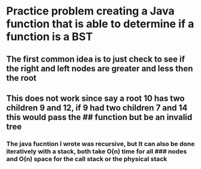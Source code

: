 # Practice problem creating a Java function that is able to determine if a function is a BST 

## The first common idea is to just check to see if the right and left nodes are greater and less then the root 
## This does not work since say a root 10 has two children 9 and 12, if 9 had two children 7 and 14 this would pass the   ## function but be an invalid tree

### The java fucntion I wrote was recursive, but It can also be done iteratively with a stack, both take O(n) time for all ### nodes and O(n) space for the call stack or the physical stack